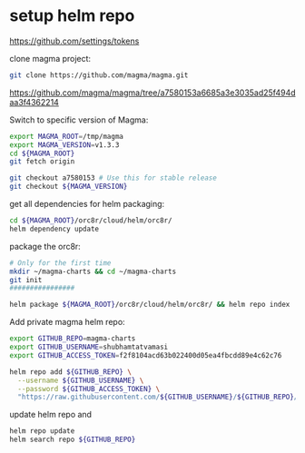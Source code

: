 # setup helm repo

https://github.com/settings/tokens

clone magma project:
```bash
git clone https://github.com/magma/magma.git
```

https://github.com/magma/magma/tree/a7580153a6685a3e3035ad25f494daa3f4362214

Switch to specific version of Magma:
```bash
export MAGMA_ROOT=/tmp/magma
export MAGMA_VERSION=v1.3.3
cd ${MAGMA_ROOT}
git fetch origin

git checkout a7580153 # Use this for stable release
git checkout ${MAGMA_VERSION}
```

get all dependencies for helm packaging:
```bash
cd ${MAGMA_ROOT}/orc8r/cloud/helm/orc8r/
helm dependency update
```

package the orc8r:
```bash
# Only for the first time
mkdir ~/magma-charts && cd ~/magma-charts
git init
################

helm package ${MAGMA_ROOT}/orc8r/cloud/helm/orc8r/ && helm repo index .
```

Add private magma helm repo:
```bash
export GITHUB_REPO=magma-charts
export GITHUB_USERNAME=shubhamtatvamasi
export GITHUB_ACCESS_TOKEN=f2f8104acd63b022400d05ea4fbcdd89e4c62c76

helm repo add ${GITHUB_REPO} \
  --username ${GITHUB_USERNAME} \
  --password ${GITHUB_ACCESS_TOKEN} \
  "https://raw.githubusercontent.com/${GITHUB_USERNAME}/${GITHUB_REPO}/master/"
```

update helm repo and 
```bash
helm repo update
helm search repo ${GITHUB_REPO}
```

